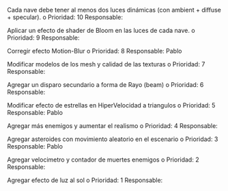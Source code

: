 Cada nave debe tener al menos dos luces dinámicas (con ambient + diffuse + specular).
  o Prioridad: 10 Responsable: 
 
Aplicar un efecto de shader de Bloom en las luces de cada nave.
  o Prioridad: 9 Responsable: 

Corregir efecto Motion-Blur
  o Prioridad: 8 Responsable: Pablo
 
Modificar modelos de los mesh y calidad de las texturas
  o Prioridad: 7 Responsable: 
 
Agregar un disparo secundario a forma de Rayo (beam)
  o Prioridad: 6 Responsable: 
 
Modificar efecto de estrellas en HiperVelocidad a triangulos
  o Prioridad: 5 Responsable: Pablo
 
Agregar más enemigos y aumentar el realismo
  o Prioridad: 4 Responsable: 
 
Agregar asteroides con movimiento aleatorio en el escenario
  o Prioridad: 3 Responsable: Pablo
 
Agregar velocimetro y contador de muertes enemigos
  o Prioridad: 2 Responsable: 

Agregar efecto de luz al sol
  o Prioridad: 1 Responsable: 
